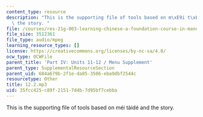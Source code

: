 ```yaml
---
content_type: resource
description: "This is the supporting file of tools based on m\xE9i t\xE0id\xE9 and\
  \ the story. "
file: /courses/res-21g-003-learning-chinese-a-foundation-course-in-mandarin-spring-2011/35fcc425c89f21517d4b7d95bf7cebba_12.2.mp3
file_size: 3512361
file_type: audio/mpeg
learning_resource_types: []
license: https://creativecommons.org/licenses/by-nc-sa/4.0/
ocw_type: OCWFile
parent_title: 'Part IV: Units 11-12 / Menu Supplement'
parent_type: SupplementalResourceSection
parent_uid: 684a679b-2f1e-da85-3506-eba9dbf2544c
resourcetype: Other
title: 12.2.mp3
uid: 35fcc425-c89f-2151-7d4b-7d95bf7cebba
---
```

This is the supporting file of tools based on méi tàidé and the story. 